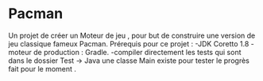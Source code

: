 # Pacman
Un projet de créer un Moteur de jeu , pour but de construire une version de jeu classique fameux Pacman.
Prérequis pour ce projet : 
-JDK Coretto 1.8
-moteur de production : Gradle.
-compiler directement les tests qui sont dans le dossier Test -> Java
 une classe Main existe pour tester le progrès fait pour le moment .
